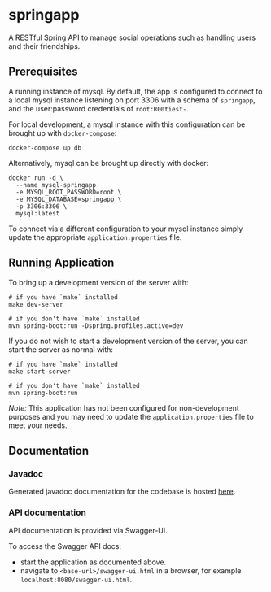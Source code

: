 # springapp

A RESTful Spring API to manage social operations such as handling users and their friendships.

## Prerequisites

A running instance of mysql. By default, the app is configured to connect to a local mysql instance listening on port 3306 with a schema of `springapp`, and the user:password credentials of `root:R00tiest-`.  

For local development, a mysql instance with this configuration can be brought up with `docker-compose`:

```
docker-compose up db
```

Alternatively, mysql can be brought up directly with docker:

```
docker run -d \
  --name mysql-springapp
  -e MYSQL_ROOT_PASSWORD=root \
  -e MYSQL_DATABASE=springapp \
  -p 3306:3306 \
  mysql:latest
```

To connect via a different configuration to your mysql instance simply update the appropriate `application.properties` file.


## Running Application

To bring up a development version of the server with:

```
# if you have `make` installed
make dev-server
  
# if you don't have `make` installed
mvn spring-boot:run -Dspring.profiles.active=dev
```

If you do not wish to start a development version of the server, you can start the server as normal with:

```
# if you have `make` installed
make start-server
  
# if you don't have `make` installed
mvn spring-boot:run
```

*Note:* This application has not been configured for non-development purposes and you may need to update the `application.properties` file to meet your needs.

## Documentation

### Javadoc

Generated javadoc documentation for the codebase is hosted [here](https://damienomurchu.github.io/springapp/).

### API documentation

API documentation is provided via Swagger-UI. 

To access the Swagger API docs:

- start the application as documented above.
- navigate to `<base-url>/swagger-ui.html` in a browser, for example `localhost:8080/swagger-ui.html`.